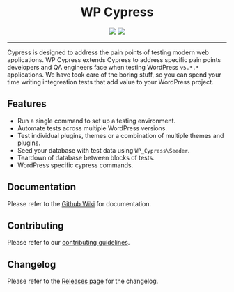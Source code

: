 <div align="center">
  <h1>WP Cypress</h1>
  <a href="https://www.npmjs.com/package/@bigbite/wp-cypress"><img src="https://img.shields.io/npm/v/@bigbite/wp-cypress.svg"></a>
  <a href="https://github.com/bigbite/wp-cypress/blob/master/LICENSE"><img src="https://img.shields.io/github/license/bigbite/wp-cypress.svg"></a>
</div> 

------

Cypress is designed to address the pain points of testing modern web applications. WP Cypress extends Cypress to address specific pain points developers and QA engineers face when testing WordPress `v5.*.*` applications. We have took care of the boring stuff, so you can spend your time writing integreation tests that add value to your WordPress project.

## Features

- Run a single command to set up a testing environment.
- Automate tests across multiple WordPress versions.
- Test individual plugins, themes or a combination of multiple themes and plugins.
- Seed your database with test data using `WP_Cypress\Seeder`.
- Teardown of database between blocks of tests.
- WordPress specific cypress commands.

## Documentation

Please refer to the [Github Wiki](https://github.com/bigbite/wp-cypress/wiki) for documentation.

## Contributing

Please refer to our [contributing guidelines](https://github.com/bigbite/wp-cypress/blob/master/.github/CONTRIBUTING.md).

## Changelog
Please refer to the [Releases page](https://github.com/bigbite/wp-cypress/releases) for the changelog.








